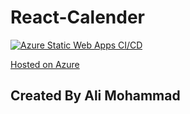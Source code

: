 
# React-Calender

[![Azure Static Web Apps CI/CD](https://github.com/AliHMohammad/react-calender/actions/workflows/azure-static-web-apps-ambitious-wave-08e6d5210.yml/badge.svg)](https://github.com/AliHMohammad/react-calender/actions/workflows/azure-static-web-apps-ambitious-wave-08e6d5210.yml)

[Hosted on Azure](https://ambitious-wave-08e6d5210.5.azurestaticapps.net/)

## Created By Ali Mohammad

